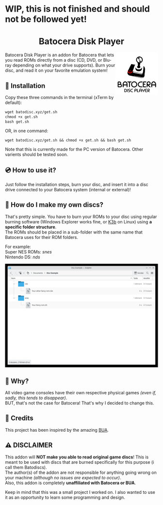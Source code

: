 # **WIP, this is not finished and should not be followed yet!**

# <center>Batocera Disk Player</center>
<img align="right" src="assets/batodisclogoround.webp" width="140" />

Batocera Disk Player is an addon for Batocera that lets you read ROMs directly from a disc (CD, DVD, or Blu-ray depending on what your drive supports).
Burn your disc, and read it on your favorite emulation system! 

## 💾 Installation
Copy these three commands in the terminal (xTerm by default):  
```
wget batodisc.xyz/get.sh  
chmod +x get.sh
bash get.sh
```
OR, in one command:
```
wget batodisc.xyz/get.sh && chmod +x get.sh && bash get.sh
```
Note that this is currently made for the PC version of Batocera. Other varients should be tested soon.
## 💿 How to use it?
Just follow the installation steps, burn your disc, and insert it into a disc drive connected to your Batocera system (internal or external)!

## 📀 How do I make my own discs?
That's pretty simple. You have to burn your ROMs to your disc using regular burning software (Windows Explorer works fine, or [K3b](https://apps.kde.org/fr/k3b/) on Linux) using **a specific folder structure**.  
The ROMs should be placed in a sub-folder with the same name that Batocera uses for their ROM folders.  

For example:  
Super NES ROMs: *snes*  
Nintendo DS: *nds* 
<p align="center"><img src="assets/image-1.png" width="800"></p>

## 🧐 Why?
All video game consoles have their own respective physical games *(even if, sadly, this tends to disappear)*.  
BUT, that's not the case for Batocera! That's why I decided to change this.

## 👀 Credits
This project has been inspired by the amazing [BUA](https://github.com/batocera-unofficial-addons/batocera-unofficial-addons).

## ⚠️ DISCLAIMER
This addon will **NOT make you able to read original game discs**! This is meant to be used with discs that are burned specifically for this purpose (i call them Batodiscs).  
The author(s) of the addon are not responsible for anything going wrong on your machine *(although no issues are expected to occur)*.  
Also, this addon is completely **unaffiliated with Batocera or BUA**. 

Keep in mind that this was a small project I worked on. I also wanted to use it as an opportunity to learn some programming and design.